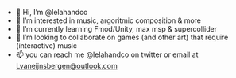 - 👋 Hi, I’m @lelahandco
- 👀 I’m interested in music, argoritmic composition & more
- 🌱 I’m currently learning Fmod/Unity, max msp & supercollider
- 💞️ I’m looking to collaborate on games (and other art) that require (interactive) music
- 📫 you can reach me @lelahandco on twitter or email at Lvaneijnsbergen@outlook.com

<!---
lelahandco/lelahandco is a ✨ special ✨ repository because its `README.md` (this file) appears on your GitHub profile.
You can click the Preview link to take a look at your changes.
--->
